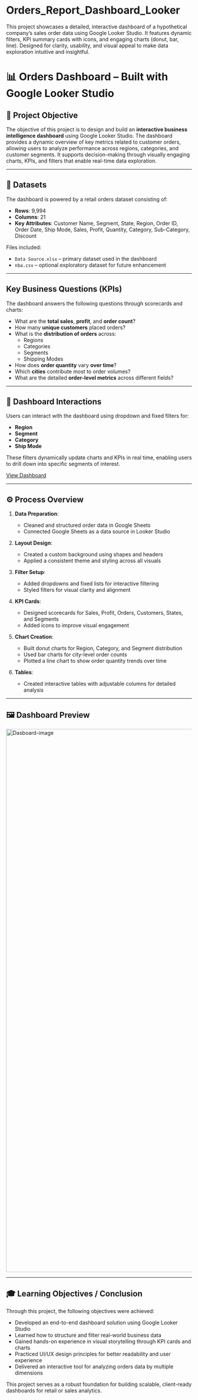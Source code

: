 # Orders_Report_Dashboard_Looker
This project showcases a detailed, interactive dashboard of a hypothetical company’s sales order data using Google Looker Studio. It features dynamic filters, KPI summary cards with icons, and engaging charts (donut, bar, line). Designed for clarity, usability, and visual appeal to make data exploration intuitive and insightful.

# 📊 Orders Dashboard – Built with Google Looker Studio

## 🎯 Project Objective

The objective of this project is to design and build an **interactive business intelligence dashboard** using Google Looker Studio. The dashboard provides a dynamic overview of key metrics related to customer orders, allowing users to analyze performance across regions, categories, and customer segments. It supports decision-making through visually engaging charts, KPIs, and filters that enable real-time data exploration.

---

## 📁 Datasets

The dashboard is powered by a retail orders dataset consisting of:

- **Rows**: 9,994
- **Columns**: 21
- **Key Attributes**:
  Customer Name, Segment, State, Region, Order ID, Order Date, Ship Mode, Sales, Profit, Quantity, Category, Sub-Category, Discount

Files included:
- `Data Source.xlsx` – primary dataset used in the dashboard
- `nba.csv` – optional exploratory dataset for future enhancement

---

## Key Business Questions (KPIs)

The dashboard answers the following questions through scorecards and charts:

- What are the **total sales**, **profit**, and **order count**?
- How many **unique customers** placed orders?
- What is the **distribution of orders** across:
  - Regions
  - Categories
  - Segments
  - Shipping Modes
- How does **order quantity** vary **over time**?
- Which **cities** contribute most to order volumes?
- What are the detailed **order-level metrics** across different fields?

---

## 🧩 Dashboard Interactions

Users can interact with the dashboard using dropdown and fixed filters for:

- **Region**
- **Segment**
- **Category**
- **Ship Mode**

These filters dynamically update charts and KPIs in real time, enabling users to drill down into specific segments of interest.

<a href="https://github.com/Antaramore29/Orders_Report_Dashboard_Looker/blob/main/Dasboard-image.png">View Dashboard</a>

---

## ⚙️ Process Overview

1. **Data Preparation**:
   - Cleaned and structured order data in Google Sheets
   - Connected Google Sheets as a data source in Looker Studio

2. **Layout Design**:
   - Created a custom background using shapes and headers
   - Applied a consistent theme and styling across all visuals

3. **Filter Setup**:
   - Added dropdowns and fixed lists for interactive filtering
   - Styled filters for visual clarity and alignment

4. **KPI Cards**:
   - Designed scorecards for Sales, Profit, Orders, Customers, States, and Segments
   - Added icons to improve visual engagement

5. **Chart Creation**:
   - Built donut charts for Region, Category, and Segment distribution
   - Used bar charts for city-level order counts
   - Plotted a line chart to show order quantity trends over time

6. **Tables**:
   - Created interactive tables with adjustable columns for detailed analysis

---

## 🖼️ Dashboard Preview

<img width="1470" alt="Dasboard-image" src="https://github.com/user-attachments/assets/01ee0735-9bfa-4b13-98b7-889c06cffc31" />

---

## 🎓 Learning Objectives / Conclusion

Through this project, the following objectives were achieved:

- Developed an end-to-end dashboard solution using Google Looker Studio
- Learned how to structure and filter real-world business data
- Gained hands-on experience in visual storytelling through KPI cards and charts
- Practiced UI/UX design principles for better readability and user experience
- Delivered an interactive tool for analyzing orders data by multiple dimensions

This project serves as a robust foundation for building scalable, client-ready dashboards for retail or sales analytics.


